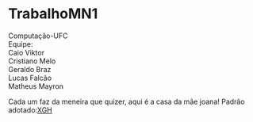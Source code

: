 TrabalhoMN1
===========
Computação-UFC<br/>
Equipe:<br/>
Caio Viktor<br/>
Cristiano Melo<br/>
Geraldo Braz<br/>
Lucas Falcão<br/>
Matheus Mayron<br/>

Cada um faz da meneira que quizer, aqui é a casa da mãe joana!
Padrão adotado:<a href="http://www.carlostristacci.com.br/blog/extreme-go-horse-xgh/">XGH</a>
